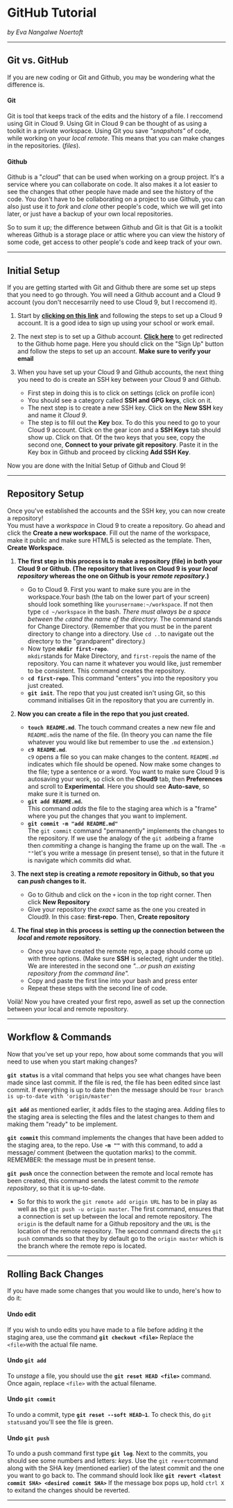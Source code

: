 # GitHub Tutorial

_by Eva Nangalwe Noertoft_

---
## Git vs. GitHub
If you are new coding or Git and Github, you may be wondering what the difference is.   

#### Git 
Git is tool that keeps track of the edits and the history of a file. I reccomend using Git in Cloud 9. Using Git in Cloud 9 can be thought of as using a toolkit in a private workspace. Using Git you save _"snapshots"_ of code, while working on your _local remote_. This means that you can make changes in the repositories.
(_files_). 

#### Github
Github is a "_cloud_" that can be used when working on a group project. It's a service where you can collaborate on code. It also makes it a lot easier to see the changes that other people have made and see the history of the code. You don't have to be collaborating on a project to use Github, you can also just use it to _fork_ and _clone_ other people's code, which we will get into later, or just have a backup of your own local repositories. 

So to sum it up; the difference between Github and Git is that Git is a toolkit whereas Github is a storage place or attic where you can view the history of some code, get access to other people's code and keep track of your own.  


---
## Initial Setup  
If you are getting started with Git and Github there are some set up steps that you need to go through. You will need a Github account and a Cloud 9 account (you don't neccesarrily need to use Cloud 9, but I reccomend it). 
1. Start by [**clicking on this link**](https://c9.io/) and following the steps to set up a Cloud 9 account. It is a good idea to sign up using your school or work email. 

2. The next step is to set up a Github account. [**Click here**](https://github.com/) to get redirected to the Github home page. Here you should click on the "Sign Up" button and follow the steps to set up an account. **Make sure to verify your email**

3. When you have set up your Cloud 9 and Github accounts, the next thing you need to do is create an SSH key between your Cloud 9 and Github. 
    * First step in doing this is to click on settings (click on profile icon)
    * You should see a category called  **SSH and GPG keys**, click on it. 
    * The next step is to create a new SSH key. Click on the **New SSH** key and name it _Cloud 9_. 
    * The step is to fill out the **Key** box. To do this you need to go to your Cloud 9 account. Click on the gear icon and a  **SSH Keys** tab should show up. Click on that. Of the two keys that you see, copy the second one, **Connect to your private git repository**. Paste it in the Key box in Github and proceed by clicking **Add SSH Key**.   
    
Now you are done with the Initial Setup of Github and Cloud 9!

---
## Repository Setup
Once you've established the accounts and the SSH key, you can now create a repository!  
You must have a _workspace_ in Cloud 9 to create a repository. Go ahead and click the **Create a new workspace**. Fill out the name of the workspace, make it public and make sure HTML5 is selected as the template. Then, **Create Workspace**. 
1. **The first step in this process is to make a repository (file) in both your Cloud 9 or Github. (The repository that lives on Cloud 9 is your _local repository_ whereas the one on Github is your _remote repository_.)**
    * Go to Cloud 9. First you want to make sure you are in the workspace.Your bash (the tab on the lower part of your screen) should look something like `yourusername:~/workspace`. If not then type `cd ~/workspace` in the bash. _There must always be a space between the `cd`and the name of the directory._ The command stands for Change Directory. (Remember that you must be in the parent directory to change into a directory. Use `cd ..`to navigate out the directory to the "grandparent" directory.)
    * Now type **`mkdir first-repo`**.  
    `mkdir`stands for Make Directory, and `first-repo`is the name of the repository. You can name it whatever you would like, just remember to be consistent. This command creates the repository. 
    * **`cd first-repo`**. This command "enters" you into the repository you just created.
    * **`git init`**. The repo that you just created isn't using Git, so this command initialises Git in the repository that you are currently in. 
2. **Now you can create a file in the repo that you just created.** 
    * **`touch README.md`**. The touch command creates a new new file and `README.md`is the name of the file. (In theory you can name the file whatever you would like but remember to use the `.md` extension.)
    * **`c9 README.md`**.   
    `c9` opens a file so you can make changes to the content. `README.md` indicates which file should be opened. Now make some changes to the file; type a sentence or a word. You want to make sure Cloud 9 is autosaving your work, so click on the **Cloud9** tab, then **Preferences** and scroll to **Experimental**. Here you should see **Auto-save**, so make sure it is turned on. 
    * **`git add README.md`.**   
    This command _adds_ the file to the staging area which is a "frame" where you put the changes that you want to implement. 
    * **`git commit -m "add README.md"`**  
    The `git commit` command "permanently" implements the changes to the repository. If we use the analogy of the `git add`being a frame then _commiting_ a change is hanging the frame up on the wall. The `-m ""`let's you write a message (in present tense), so that in the future it is navigate which commits did what. 
    
3. **The next step is creating a _remote_ repository in Github, so that you can _push_ changes to it.**  
    * Go to Github and click on the `+` icon in the top right corner. Then click **New Repository**
    * Give your repository the _exact_ same as the one you created in Cloud9. In this case: **first-repo**. Then, **Create repository**

4. **The final step in this process is setting up the connection between the _local_ and _remote_ repository.**
    * Once you have created the remote repo, a page should come up with three options. (Make sure **SSH** is selected, right under the title). We are interested in the second one _"...or push an existing repository from the command line"._
    * Copy and paste the first line into your bash and press enter
    * Repeat these steps with the second line of code.   

Voilà! Now you have created your first repo, aswell as set up the connection between your local and remote repository. 

---
## Workflow & Commands
Now that you've set up your repo, how about some commands that you will need to use when you start making changes? 
  
**`git status`** is a vital command that helps you see what changes have been made since last commit. If the file is red, the file has been edited since last commit. If everything is up to date then the message should be `Your branch is up-to-date with 'origin/master'`  
  
**`git add`** as mentioned earlier, it adds files to the staging area. Adding files to the staging area is selecting the files and the latest changes to them and making them "ready" to be implement.  

**`git commit`** this command implements the changes that have been added to the staging area, to the repo. Use **`-m ""`** with this command, to add a message/ comment (between the quotation marks) to the commit. REMEMBER: the message must be in present tense. 

**`git push`** once the connection between the remote and local remote has been created, this command sends the latest commit to the _remote repository_, so that it is up-to-date.  
* So for this to work the `git remote add origin URL` has to be in play as well as the `git push -u origin master`. The first command, ensures that a connection is set up between the local and remote repository. The `origin`   is the default name for a Github repository and the `URL` is the location of the remote repository. The second command directs the `git push` commands so that they by default go to the `origin master` which is the branch where the remote repo is located. 
---
## Rolling Back Changes
If you have made some changes that you would like to undo, here's how to do it:  

#### Undo edit 
If you wish to undo edits you have made to a file before adding it the staging area, use the command **`git checkout <file>`** Replace the `<file>`with the actual file name. 
#### Undo `git add`
To _unstage_ a file, you should use the **`git reset HEAD <file>`** command. Once again, replace `<file>` with the actual filename.

#### Undo `git commit`
To undo a commit, type **`git reset --soft HEAD~1`**. To check this, do `git status`and you'll see the file is green. 
#### Undo `git push`
To undo a push command first type **`git log`**. Next to the commits, you should see some numbers and letters: _keys_. Use the `git revert`command along with the SHA key (mentioned earlier) of the latest commit and the one you want to go back to. The command should look like **`git revert <latest commit SHA> <desired commit SHA>`** If the message box pops up, hold `ctrl X` to exitand the changes should be reverted. 

---

